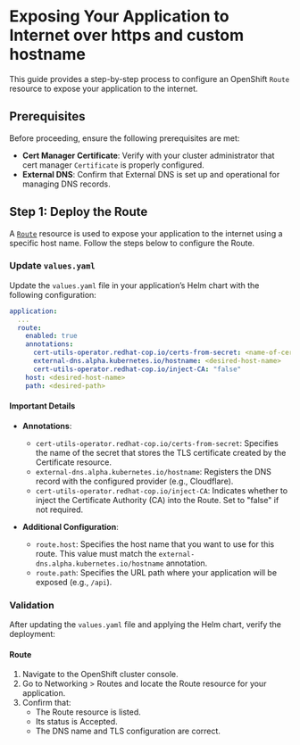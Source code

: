 # Exposing Your Application to Internet over https and custom hostname

This guide provides a step-by-step process to configure an OpenShift `Route` resource to expose your application to the internet.

## Prerequisites

Before proceeding, ensure the following prerequisites are met:

- **Cert Manager Certificate**: Verify with your cluster administrator that cert manager `Certificate` is properly configured.
- **External DNS**: Confirm that External DNS is set up and operational for managing DNS records.

## Step 1: Deploy the Route

A [`Route`](https://docs.openshift.com/container-platform/4.17/networking/routes/route-configuration.html) resource is used to expose your application to the internet using a specific host name. Follow the steps below to configure the Route.

### Update `values.yaml`

Update the `values.yaml` file in your application’s Helm chart with the following configuration:

```yaml
application:
  ...
  route:
    enabled: true
    annotations:
      cert-utils-operator.redhat-cop.io/certs-from-secret: <name-of-certificate-secret>
      external-dns.alpha.kubernetes.io/hostname: <desired-host-name>
      cert-utils-operator.redhat-cop.io/inject-CA: "false"
    host: <desired-host-name>
    path: <desired-path>
```

#### Important Details

- **Annotations**:
    - `cert-utils-operator.redhat-cop.io/certs-from-secret`: Specifies the name of the secret that stores the TLS certificate created by the Certificate resource.
    - `external-dns.alpha.kubernetes.io/hostname`: Registers the DNS record with the configured provider (e.g., Cloudflare).
    - `cert-utils-operator.redhat-cop.io/inject-CA`: Indicates whether to inject the Certificate Authority (CA) into the Route. Set to "false" if not required.

- **Additional Configuration**:
    - `route.host`: Specifies the host name that you want to use for this route. This value must match the `external-dns.alpha.kubernetes.io/hostname` annotation.
    - `route.path`:  Specifies the URL path where your application will be exposed (e.g., `/api`).

### Validation

After updating the `values.yaml` file and applying the Helm chart, verify the deployment:

#### Route

1. Navigate to the OpenShift cluster console.
1. Go to Networking > Routes and locate the Route resource for your application.
1. Confirm that:
    - The Route resource is listed.
    - Its status is Accepted.
    - The DNS name and TLS configuration are correct.
